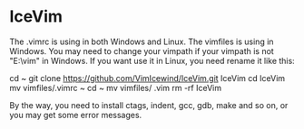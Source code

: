 IceVim
======
The .vimrc  is using in both Windows and Linux. The vimfiles is using in Windows. 
You may need to change your vimpath if your vimpath is not "E:\vim" in Windows.
If you want use it in Linux, you need rename it like this: 

cd ~
git clone https://github.com/VimIcewind/IceVim.git IceVim
cd IceVim
mv vimfiles/.vimrc  ~
cd ~
mv vimfiles/ .vim
rm -rf IceVim

By the way, you need to install ctags, indent, gcc, gdb, make and so on, or you may get some error messages.

